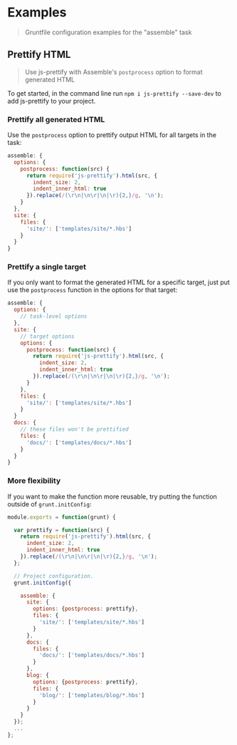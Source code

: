 # Examples

> Gruntfile configuration examples for the "assemble" task


## Prettify HTML

> Use js-prettify with Assemble's `postprocess` option to format generated HTML

To get started, in the command line run `npm i js-prettify --save-dev` to add js-prettify to your project.

### Prettify all generated HTML

Use the `postprocess` option to prettify output HTML for all targets in the task:

```js
assemble: {
  options: {
    postprocess: function(src) {
      return require('js-prettify').html(src, {
        indent_size: 2,
        indent_inner_html: true
      }).replace(/(\r\n|\n\r|\n|\r){2,}/g, '\n');
    }
  },
  site: {
    files: {
      'site/': ['templates/site/*.hbs']
    }
  }
}
```

### Prettify a single target

If you only want to format the generated HTML for a specific target, just put use the `postprocess` function in the options for that target:

```js
assemble: {
  options: {
    // task-level options
  },
  site: {
    // target options
    options: {
      postprocess: function(src) {
        return require('js-prettify').html(src, {
          indent_size: 2,
          indent_inner_html: true
        }).replace(/(\r\n|\n\r|\n|\r){2,}/g, '\n');
      }
    },
    files: {
      'site/': ['templates/site/*.hbs']
    }
  }
  docs: {
    // these files won't be prettified
    files: {
      'docs/': ['templates/docs/*.hbs']
    }
  }
}
```

### More flexibility

If you want to make the function more reusable, try putting the function outside of `grunt.initConfig`:

```js
module.exports = function(grunt) {

  var prettify = function(src) {
    return require('js-prettify').html(src, {
      indent_size: 2,
      indent_inner_html: true
    }).replace(/(\r\n|\n\r|\n|\r){2,}/g, '\n');
  };

  // Project configuration.
  grunt.initConfig({

    assemble: {
      site: {
        options: {postprocess: prettify},
        files: {
          'site/': ['templates/site/*.hbs']
        }
      },
      docs: {
        files: {
          'docs/': ['templates/docs/*.hbs']
        }
      },
      blog: {
        options: {postprocess: prettify},
        files: {
          'blog/': ['templates/blog/*.hbs']
        }
      }
    }
  });
  ...
};
```
